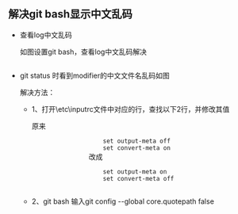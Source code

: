 <h2>解决git bash显示中文乱码</h2>
<ul>
	<li>
		<p>查看log中文乱码</p>
		<p>如图设置git bash，查看log中文乱码解决</p>
		<img src="https://raw.githubusercontent.com/fengshadu/src/master/imgs/修改gitbash中文乱码-1.png" alt="">
	</li>
	<li>
		<p>git status 时看到modifier的中文文件名乱码如图<img src="https://raw.githubusercontent.com/fengshadu/src/master/imgs/modifier-1.png" alt=""></p>
		<p>解决方法：</p>
		<ul>
			<li>
				<p>1、打开\etc\inputrc文件中对应的行，查找以下2行，并修改其值</p>
				原来<br>
				<code>
					set output-meta off
					set convert-meta on
				</code>
				改成<br>
				<code>
					set output-meta on
					set convert-meta off
				</code>
			</li>
			<li>
				<p>2、git bash 输入git config --global core.quotepath false</p>
			</li>
		</ul>
	</li>
</ul>